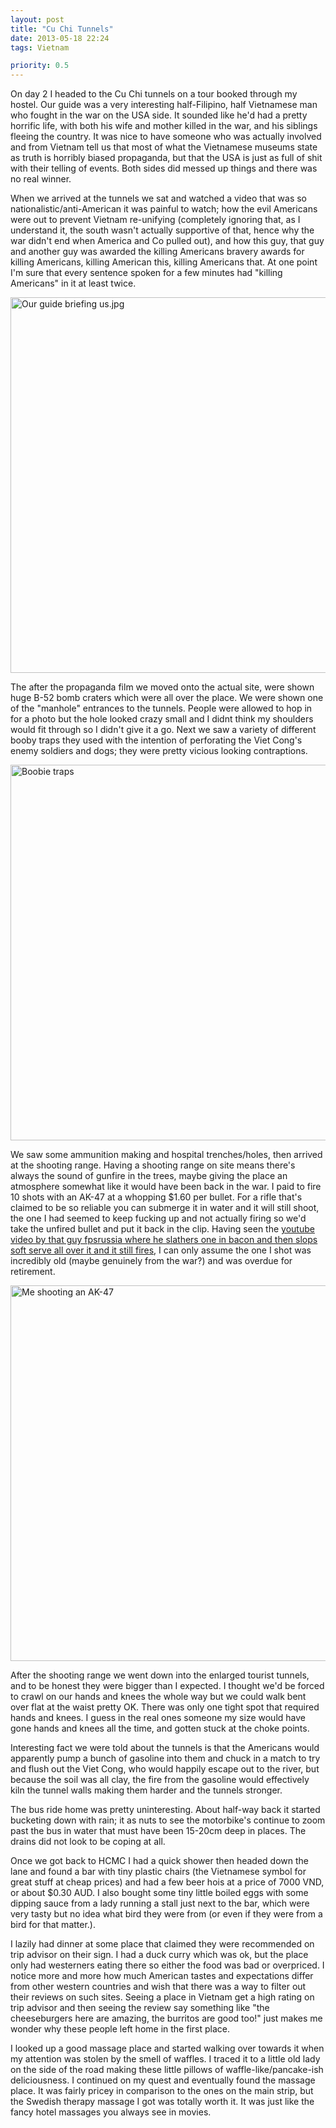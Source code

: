 ```yaml
---
layout: post
title: "Cu Chi Tunnels"
date: 2013-05-18 22:24
tags: Vietnam

priority: 0.5
---
```


On day 2 I headed to the Cu Chi tunnels on a tour booked through my hostel. Our guide was a very interesting half-Filipino, half Vietnamese man who fought in the war on the USA side. It sounded like he'd had a pretty horrific life, with both his wife and mother killed in the war, and his siblings fleeing the country. It was nice to have someone who was actually involved and from Vietnam tell us that most of what the Vietnamese museums state as truth is horribly biased propaganda, but that the USA is just as full of shit with their telling of events. Both sides did messed up things and there was no real winner.

When we arrived at the tunnels we sat and watched a video that was so nationalistic/anti-American it was painful to watch; how the evil Americans were out to prevent Vietnam re-unifying (completely ignoring that, as I understand it, the south wasn't actually supportive of that, hence why the war didn't end when America and Co pulled out), and how this guy, that guy and another guy was awarded the killing Americans bravery awards for killing Americans, killing American this, killing Americans that. At one point I'm sure that every sentence spoken for a few minutes had "killing Americans" in it at least twice.

<a href="http://www.flickr.com/photos/83213379@N00/9686554053/" title="Our guide briefing us.jpg by Lucas the nomad, on Flickr"><img alt="Our guide briefing us.jpg" height="601" src="http://farm4.staticflickr.com/3775/9686554053_920fa6b802_c.jpg" width="800" /></a>


The after the propaganda film we moved onto the actual site, were shown huge B-52 bomb craters which were all over the place. We were shown one of the "manhole" entrances to the tunnels. People were allowed to hop in for a photo but the hole looked crazy small and I didnt think my shoulders would fit through so I didn't give it a go. Next we saw a variety of different booby traps they used with the intention of perforating the Viet Cong's enemy soldiers and dogs; they were pretty vicious looking contraptions.

<a href="http://www.flickr.com/photos/83213379@N00/9686439099/" title="Boobie traps by Lucas the nomad, on Flickr"><img alt="Boobie traps" height="601" src="http://farm8.staticflickr.com/7376/9686439099_f42af69472_c.jpg" width="800" /></a>

We saw some ammunition making and hospital trenches/holes, then arrived at the shooting range. Having a shooting range on site means there's always the sound of gunfire in the trees, maybe giving the place an atmosphere somewhat like it would have been back in the war. I paid to fire 10 shots with an AK-47 at a whopping $1.60 per bullet. For a rifle that's claimed to be so reliable you can submerge it in water and it will still shoot, the one I had seemed to keep fucking up and not actually firing so we'd take the unfired bullet and put it back in the clip. Having seen the [youtube video by that guy fpsrussia where he slathers one in bacon and then slops soft serve all over it and it still fires](http://www.youtube.com/watch?v=4Ovyeoyl29I&list=PL9ED6B6AA7A8C2CDC&index=2), I can only assume the one I shot was incredibly old (maybe genuinely from the war?) and was overdue for retirement.

<a href="http://www.flickr.com/photos/83213379@N00/9686453205/" title="Me shooting an AK-47 by Lucas the nomad, on Flickr"><img alt="Me shooting an AK-47" height="601" src="http://farm4.staticflickr.com/3804/9686453205_d906d609cb_c.jpg" width="800" /></a>


After the shooting range we went down into the enlarged tourist tunnels, and to be honest they were bigger than I expected. I thought we'd be forced to crawl on our hands and knees the whole way but we could walk bent over flat at the waist pretty OK. There was only one tight spot that required hands and knees. I guess in the real ones someone my size would have gone hands and knees all the time, and gotten stuck at the choke points.

Interesting fact we were told about the tunnels is that the Americans would apparently pump a bunch of gasoline into them and chuck in a match to try and flush out the Viet Cong, who would happily escape out to the river, but because the soil was all clay, the fire from the gasoline would effectively kiln the tunnel walls making them harder and the tunnels stronger.

The bus ride home was pretty uninteresting. About half-way back it started bucketing down with rain; it as nuts to see the motorbike's continue to zoom past the bus in water that must have been 15-20cm deep in places. The drains did not look to be coping at all.

Once we got back to HCMC I had a quick shower then headed down the lane and found a bar with tiny plastic chairs (the Vietnamese symbol for great stuff at cheap prices) and had a few beer hois at a price of 7000 VND, or about $0.30 AUD. I also bought some tiny little boiled eggs with some dipping sauce from a lady running a stall just next to the bar, which were very tasty but no idea what bird they were from (or even if they were from a bird for that matter.).

I lazily had dinner at some place that claimed they were recommended on trip advisor on their sign. I had a duck curry which was ok, but the place only had westerners eating there so either the food was bad or overpriced. I notice more and more how much American tastes and expectations differ from other western countries and wish that there was a way to filter out their reviews on such sites. Seeing a place in Vietnam get a high rating on trip advisor and then seeing the review say something like "the cheeseburgers here are amazing, the burritos are good too!" just makes me wonder why these people left home in the first place.

I looked up a good massage place and started walking over towards it when my attention was stolen by the smell of waffles. I traced it to a little old lady on the side of the road making these little pillows of waffle-like/pancake-ish deliciousness. I continued on my quest and eventually found the massage place. It was fairly pricey in comparison to the ones on the main strip, but the Swedish therapy massage I got was totally worth it. It was just like the fancy hotel massages you always see in movies.

